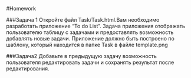 #Homework 

###Задача 1
Откройте файл Task/Task.html.Вам необходимо разработать приложение “To do List”. Задача приложения отображать пользователю таблицу с задачами и предоставлять возможность добавлять новые задачи. Приложение должно быть построено по шаблону, который находится в папке Task в файле template.png
 
###Задача2 
Добавьте в предыдущую задачу возможность пользователя редактировать задачи и сохранять результат после редактирования.
